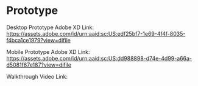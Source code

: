 # Prototype

Desktop Prototype Adobe XD Link: https://assets.adobe.com/id/urn:aaid:sc:US:edf25bf7-1e69-4f4f-8035-f4bca1ce1979?view=difile

Mobile Prototype Adobe XD Link: https://assets.adobe.com/id/urn:aaid:sc:US:dd988898-d74e-4d99-a66a-d5081f67e187?view=difile

Walkthrough Video Link:
